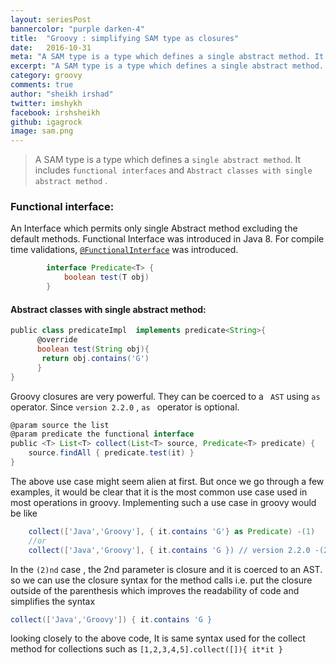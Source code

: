 ```yaml
---
layout: seriesPost
bannercolor: "purple darken-4"
title:  "Groovy : simplifying SAM type as closures"
date:   2016-10-31
meta: "A SAM type is a type which defines a single abstract method. It includes functional interfaces and Abstract classes with single abstract method"
excerpt: "A SAM type is a type which defines a single abstract method. It includes functional interfaces and Abstract classes with single abstract method"
category: groovy
comments: true
author: "sheikh irshad"
twitter: imshykh	
facebook: irshsheikh
github: igagrock
image: sam.png
---
```


> A SAM type is a type which defines a `single abstract method`. It includes `functional interfaces` and `Abstract classes with single abstract method` .

### Functional interface:
An Interface which permits only single Abstract method excluding the default methods. Functional Interface was introduced in Java 8. For compile time validations, [`@FunctionalInterface`](https://docs.oracle.com/javase/8/docs/api/java/lang/FunctionalInterface.html) was introduced.

```groovy
        interface Predicate<T> {
            boolean test(T obj)
        }
```
#### Abstract classes with single abstract method:
```groovy
public class predicateImpl  implements predicate<String>{
      @override
      boolean test(String obj){
       return obj.contains('G')
      }
}
```
Groovy closures are very powerful. They can be coerced to a ` AST` using `as` operator. Since  `version 2.2.0` , `as ` operator is optional.

```groovy
@param source the list
@param predicate the functional interface
public <T> List<T> collect(List<T> source, Predicate<T> predicate) {
    source.findAll { predicate.test(it) }
}
```
The above use case might seem alien at first. But once we go through a few examples, it would be clear that it is the most common use case used in most operations in groovy. Implementing such a use case in groovy would be like

```groovy
    collect(['Java','Groovy'], { it.contains 'G'} as Predicate) -(1)
    //or 
    collect(['Java','Groovy'], { it.contains 'G }) // version 2.2.0 -(2)
```

In the `(2)nd` case , the 2nd parameter is closure and it is coerced to an AST. so we can use the closure syntax for the method calls i.e. put the closure outside of the parenthesis which improves the readability of code and simplifies the syntax

```groovy
collect(['Java','Groovy']) { it.contains 'G }
```
looking closely to the above code, It is same syntax used for the collect method for collections such as `[1,2,3,4,5].collect([]){ it*it }`


